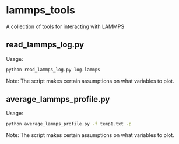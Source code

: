 # lammps_tools
A collection of tools for interacting with LAMMPS

## read_lammps_log.py

Usage:

```bash
python read_lammps_log.py log.lammps
```

Note: The script makes certain assumptions on what variables to plot.


## average_lammps_profile.py

Usage:

```bash
python average_lammps_profile.py -f temp1.txt -p
```

Note: The script makes certain assumptions on what variables to plot.

